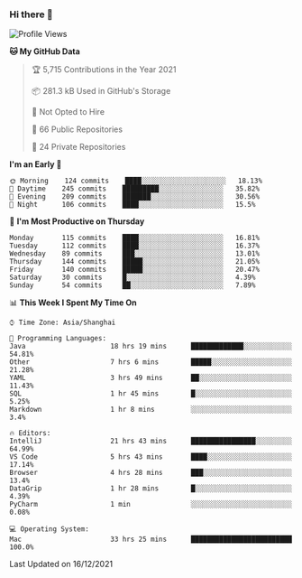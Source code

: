 ### Hi there 👋

<!--
**qbosen/qbosen** is a ✨ _special_ ✨ repository because its `README.md` (this file) appears on your GitHub profile.

Here are some ideas to get you started:

- 🔭 I’m currently working on ...
- 🌱 I’m currently learning ...
- 👯 I’m looking to collaborate on ...
- 🤔 I’m looking for help with ...
- 💬 Ask me about ...
- 📫 How to reach me: ...
- 😄 Pronouns: ...
- ⚡ Fun fact: ...
-->

<!--START_SECTION:waka-->
![Profile Views](http://img.shields.io/badge/Profile%20Views-3-blue)

**🐱 My GitHub Data** 

> 🏆 5,715 Contributions in the Year 2021
 > 
> 📦 281.3 kB Used in GitHub's Storage 
 > 
> 🚫 Not Opted to Hire
 > 
> 📜 66 Public Repositories 
 > 
> 🔑 24 Private Repositories  
 > 
**I'm an Early 🐤** 

```text
🌞 Morning    124 commits    ████░░░░░░░░░░░░░░░░░░░░░   18.13% 
🌆 Daytime    245 commits    █████████░░░░░░░░░░░░░░░░   35.82% 
🌃 Evening    209 commits    ███████░░░░░░░░░░░░░░░░░░   30.56% 
🌙 Night      106 commits    ████░░░░░░░░░░░░░░░░░░░░░   15.5%

```
📅 **I'm Most Productive on Thursday** 

```text
Monday       115 commits    ████░░░░░░░░░░░░░░░░░░░░░   16.81% 
Tuesday      112 commits    ████░░░░░░░░░░░░░░░░░░░░░   16.37% 
Wednesday    89 commits     ███░░░░░░░░░░░░░░░░░░░░░░   13.01% 
Thursday     144 commits    █████░░░░░░░░░░░░░░░░░░░░   21.05% 
Friday       140 commits    █████░░░░░░░░░░░░░░░░░░░░   20.47% 
Saturday     30 commits     █░░░░░░░░░░░░░░░░░░░░░░░░   4.39% 
Sunday       54 commits     ██░░░░░░░░░░░░░░░░░░░░░░░   7.89%

```


📊 **This Week I Spent My Time On** 

```text
⌚︎ Time Zone: Asia/Shanghai

💬 Programming Languages: 
Java                     18 hrs 19 mins      █████████████░░░░░░░░░░░░   54.81% 
Other                    7 hrs 6 mins        █████░░░░░░░░░░░░░░░░░░░░   21.28% 
YAML                     3 hrs 49 mins       ██░░░░░░░░░░░░░░░░░░░░░░░   11.43% 
SQL                      1 hr 45 mins        █░░░░░░░░░░░░░░░░░░░░░░░░   5.25% 
Markdown                 1 hr 8 mins         ░░░░░░░░░░░░░░░░░░░░░░░░░   3.4%

🔥 Editors: 
IntelliJ                 21 hrs 43 mins      ████████████████░░░░░░░░░   64.99% 
VS Code                  5 hrs 43 mins       ████░░░░░░░░░░░░░░░░░░░░░   17.14% 
Browser                  4 hrs 28 mins       ███░░░░░░░░░░░░░░░░░░░░░░   13.4% 
DataGrip                 1 hr 28 mins        █░░░░░░░░░░░░░░░░░░░░░░░░   4.39% 
PyCharm                  1 min               ░░░░░░░░░░░░░░░░░░░░░░░░░   0.08%

💻 Operating System: 
Mac                      33 hrs 25 mins      █████████████████████████   100.0%

```


 Last Updated on 16/12/2021
<!--END_SECTION:waka-->
